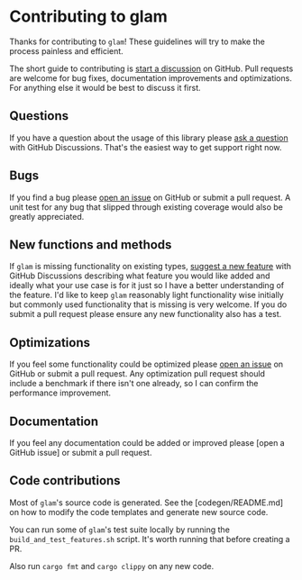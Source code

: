 # Contributing to glam

Thanks for contributing to `glam`! These guidelines will try to make the
process painless and efficient.

The short guide to contributing is [start a discussion] on GitHub.  Pull
requests are welcome for bug fixes, documentation improvements and
optimizations. For anything else it would be best to discuss it first.

## Questions

If you have a question about the usage of this library please [ask a question]
with GitHub Discussions. That's the easiest way to get support right now.

## Bugs

If you find a bug please [open an issue] on GitHub or submit a pull request. A
unit test for any bug that slipped through existing coverage would also be
greatly appreciated.

## New functions and methods

If `glam` is missing functionality on existing types, [suggest a new feature]
with GitHub Discussions describing what feature you would like added and
ideally what your use case is for it just so I have a better understanding of
the feature. I'd like to keep `glam` reasonably light functionality wise
initially but commonly used functionality that is missing is very welcome. If
you do submit a pull request please ensure any new functionality also has a
test.

## Optimizations

If you feel some functionality could be optimized please [open an issue] on
GitHub or submit a pull request. Any optimization pull request should include a
benchmark if there isn't one already, so I can confirm the performance
improvement.

## Documentation

If you feel any documentation could be added or improved please
[open a GitHub issue] or submit a pull request.

## Code contributions

Most of `glam`'s source code is generated. See the [codegen/README.md] on how
to modify the code templates and generate new source code.

You can run some of `glam`'s test suite locally by running the
`build_and_test_features.sh` script. It's worth running that before creating a
PR.

Also run `cargo fmt` and `cargo clippy` on any new code.

[start a discussion]: https://github.com/bitshifter/glam-rs/discussions/new
[open an issue]: https://GitHub.com/bitshifter/glam-rs/issues/new
[ask a question]: https://github.com/bitshifter/glam-rs/discussions/new?category=q-a
[suggest a new feature]: https://github.com/bitshifter/glam-rs/discussions/new?category=ideas
[ARCHITECTURE]: ARCHITECTURE.md
